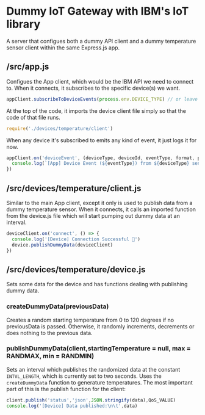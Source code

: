 # Dummy IoT Gateway with IBM's IoT library
A server that configues both a dummy API client and a dummy temperature sensor client within the same Express.js app.

## /src/app.js
Configues the App client, which would be the IBM API we need to connect to.  When it connects,  it subscribes to the specific device(s) we want.
```javascript
appClient.subscribeToDeviceEvents(process.env.DEVICE_TYPE) // or leave blank for all events of all devices
```

At the top of the code, it imports the device client file simply so that the code of that file runs.
```javascript
require('./devices/temperature/client')
```

When any device it's subscribed to emits any kind of event, it just logs it for now.
```javascript
appClient.on('deviceEvent', (deviceType, deviceId, eventType, format, payload) => {
  console.log(`[App] Device Event (${eventType}) from ${deviceType} sensor [${deviceId}]:\n\t${payload}\n`)
})
```
## /src/devices/temperature/client.js
Similar to the main App client, except it only is used to publish data from a dummy temperature sensor.
When it connects, it calls an imported function from the device.js file which will start pumping out dummy data at an interval.
```javascript
deviceClient.on('connect', () => {
  console.log('[Device] Connection Successful 🚀')
  device.publishDummyData(deviceClient)  
})
```

## /src/devices/temperature/device.js
Sets some data for the device and has functions dealing with publishing dummy data.
### createDummyData(previousData)
Creates a random starting temperature from 0 to 120 degrees if no previousData is passed. Otherwise, it randomly increments, decrements or does nothing to the previous data.
### publishDummyData(client,startingTemperature = null, max = RANDMAX, min = RANDMIN)
Sets an interval which publishes the randomized data at the constant `INTVL_LENGTH`, which is currently set to two seconds.
Uses the `createDummyData` function to generature temperatures.
The most important part of this is the publish function for the client:
```javascript
client.publish('status','json',JSON.stringify(data),QoS_VALUE)
console.log('[Device] Data published:\n\t',data)
```
